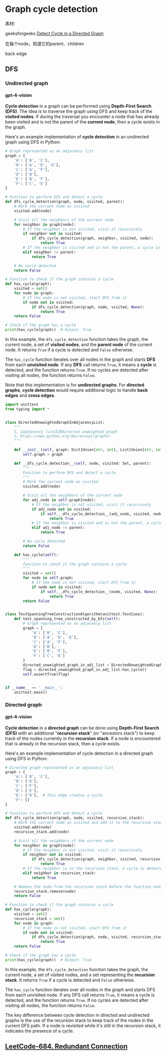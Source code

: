 # Graph cycle detection

素材:

geeksforgeeks [Detect Cycle in a Directed Graph](https://www.geeksforgeeks.org/detect-cycle-in-a-graph/)

在每个node，知道它的parent、children

back edge

## DFS

### Undirected graph

#### gpt-4-vision

**Cycle detection** in a graph can be performed using **Depth-First Search (DFS)**. The idea is to traverse the graph using DFS and keep track of the **visited nodes**. If during the traversal you encounter a node that has already been visited and is not the parent of the **current node**, then a cycle exists in the graph.

Here's an example implementation of **cycle detection** in an undirected graph using DFS in Python:

```python
# Graph represented as an adjacency list
graph = {
    'A': ['B', 'C'],
    'B': ['A', 'D', 'E'],
    'C': ['A', 'F'],
    'D': ['B'],
    'E': ['B', 'F'],
    'F': ['C', 'E']
}

# Function to perform DFS and detect a cycle
def dfs_cycle_detection(graph, node, visited, parent):
    # Mark the current node as visited
    visited.add(node)

    # Visit all the neighbors of the current node
    for neighbor in graph[node]:
        # If the neighbor is not visited, visit it recursively
        if neighbor not in visited:
            if dfs_cycle_detection(graph, neighbor, visited, node):
                return True
        # If the neighbor is visited and is not the parent, a cycle is detected
        elif neighbor != parent:
            return True

    # No cycle detected
    return False

# Function to check if the graph contains a cycle
def has_cycle(graph):
    visited = set()
    for node in graph:
        # If the node is not visited, start DFS from it
        if node not in visited:
            if dfs_cycle_detection(graph, node, visited, None):
                return True
    return False

# Check if the graph has a cycle
print(has_cycle(graph))  # Output: True
```

In this example, the `dfs_cycle_detection` function takes the graph, the current node, a set of **visited nodes**, and the **parent node** of the current node. It returns `True` if a cycle is detected and `False` otherwise.

The `has_cycle` function iterates over all nodes in the graph and starts **DFS** from each **unvisited node**. If any **DFS** call returns `True`, it means a **cycle** is detected, and the function returns `True`. If no cycles are detected after visiting all nodes, the function returns `False`.

Note that this implementation is for **undirected graphs**. For **directed graphs**, **cycle detection** would require additional logic to handle **back edges** and **cross edges**.



```python
import unittest
from typing import *


class DirectedUnweightedGraphInAdjacencyList:
    """
    1、以adjacency list实现directed unweighted graph
    2、https://www.python.org/doc/essays/graphs/
    """

    def __init__(self, graph: Dict[Union[str, int], List[Union[str, int]]]):
        self.graph = graph

    def __dfs_cycle_detection__(self, node, visited: Set, parent):
        """
        Function to perform DFS and detect a cycle
        """
        # Mark the current node as visited
        visited.add(node)

        # Visit all the neighbors of the current node
        for adj_node in self.graph[node]:
            # If the neighbor is not visited, visit it recursively
            if adj_node not in visited:
                if self.__dfs_cycle_detection__(adj_node, visited, node):
                    return True
            # If the neighbor is visited and is not the parent, a cycle is detected
            elif adj_node != parent:
                return True

        # No cycle detected
        return False

    def has_cycle(self):
        """
        function to check if the graph contains a cycle
        """
        visited = set()
        for node in self.graph:
            # If the node is not visited, start DFS from it
            if node not in visited:
                if self.__dfs_cycle_detection__(node, visited, None):
                    return True
        return False


class TestSpanningTreeConstructionAlgorithm(unittest.TestCase):
    def test_spanning_tree_constructed_by_bfs(self):
        # Graph represented as an adjacency list
        graph = {
            'A': ['B', 'C'],
            'B': ['A', 'D', 'E'],
            'C': ['A', 'F'],
            'D': ['B'],
            'E': ['B', 'F'],
            'F': ['C', 'E']
        }
        directed_unweighted_graph_in_adj_list = DirectedUnweightedGraphInAdjacencyList(graph)
        flag = directed_unweighted_graph_in_adj_list.has_cycle()
        self.assertTrue(flag)


if __name__ == '__main__':
    unittest.main()

```



### Directed graph

#### gpt-4-vision

**Cycle detection** in a **directed graph** can be done using **Depth-First Search (DFS)** with an additional "**recursion stack**" (or "ancestors stack") to keep track of the nodes currently in the **recursion stack**. If a node is encountered that is already in the recursion stack, then a cycle exists.

Here's an example implementation of cycle detection in a directed graph using DFS in Python:

```python
# Directed graph represented as an adjacency list
graph = {
    'A': ['B', 'C'],
    'B': ['D'],
    'C': ['F'],
    'D': ['E'],
    'E': ['B'],  # This edge creates a cycle
    'F': []
}

# Function to perform DFS and detect a cycle
def dfs_cycle_detection(graph, node, visited, recursion_stack):
    # Mark the current node as visited and add it to the recursion stack
    visited.add(node)
    recursion_stack.add(node)

    # Visit all the neighbors of the current node
    for neighbor in graph[node]:
        # If the neighbor is not visited, visit it recursively
        if neighbor not in visited:
            if dfs_cycle_detection(graph, neighbor, visited, recursion_stack):
                return True
        # If the neighbor is in the recursion stack, a cycle is detected
        elif neighbor in recursion_stack:
            return True

    # Remove the node from the recursion stack before the function ends
    recursion_stack.remove(node)
    return False

# Function to check if the graph contains a cycle
def has_cycle(graph):
    visited = set()
    recursion_stack = set()
    for node in graph:
        # If the node is not visited, start DFS from it
        if node not in visited:
            if dfs_cycle_detection(graph, node, visited, recursion_stack):
                return True
    return False

# Check if the graph has a cycle
print(has_cycle(graph))  # Output: True
```

In this example, the `dfs_cycle_detection` function takes the graph, the current node, a set of visited nodes, and a set representing the **recursion stack**. It returns `True` if a cycle is detected and `False` otherwise.

The `has_cycle` function iterates over all nodes in the graph and starts DFS from each unvisited node. If any DFS call returns `True`, it means a cycle is detected, and the function returns `True`. If no cycles are detected after visiting all nodes, the function returns `False`.

The key difference between cycle detection in directed and undirected graphs is the use of the recursion stack to keep track of the nodes in the current DFS path. If a node is revisited while it's still in the recursion stack, it indicates the presence of a cycle.





## [LeetCode-684. Redundant Connection](https://leetcode.cn/problems/redundant-connection/)

